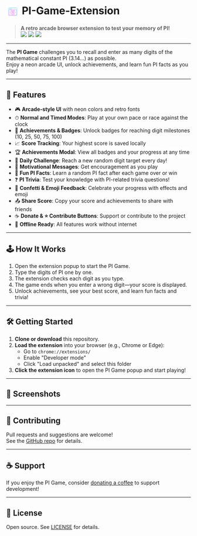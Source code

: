 # <img src="https://raw.githubusercontent.com/SawsanDaban/PI-Game-Extension/main/assets/pi-logo.png" alt="PI Game Logo" width="36" style="vertical-align:middle;"> PI-Game-Extension

> **A retro arcade browser extension to test your memory of PI!**  
> <img src="https://img.shields.io/badge/Arcade%20UI-%F0%9F%8E%B8%20Neon%20Retro-blueviolet?style=flat-square">
> <img src="https://img.shields.io/badge/PI%20Digits-3.14159...-green?style=flat-square">
> <img src="https://img.shields.io/github/license/SawsanDaban/PI-Game-Extension?style=flat-square">

---

The **PI Game** challenges you to recall and enter as many digits of the mathematical constant PI (3.14...) as possible.  
Enjoy a neon arcade UI, unlock achievements, and learn fun PI facts as you play!

---

## 🚀 Features

- 🎮 **Arcade-style UI** with neon colors and retro fonts
- ⏱ **Normal and Timed Modes**: Play at your own pace or race against the clock
- 🏅 **Achievements & Badges**: Unlock badges for reaching digit milestones (10, 25, 50, 75, 100)
- 📈 **Score Tracking**: Your highest score is saved locally
- 🏆 **Achievements Modal**: View all badges and your progress at any time
- 🎯 **Daily Challenge**: Reach a new random digit target every day!
- 💬 **Motivational Messages**: Get encouragement as you play
- 🧠 **Fun PI Facts**: Learn a random PI fact after each game over or win
- ❓ **PI Trivia**: Test your knowledge with PI-related trivia questions!
- 🎉 **Confetti & Emoji Feedback**: Celebrate your progress with effects and emoji
- 📤 **Share Score**: Copy your score and achievements to share with friends
- ☕ **Donate & ⭐ Contribute Buttons**: Support or contribute to the project
- 📴 **Offline Ready**: All features work without internet

---

## 🕹 How It Works

1. Open the extension popup to start the PI Game.
2. Type the digits of PI one by one.
3. The extension checks each digit as you type.
4. The game ends when you enter a wrong digit—your score is displayed.
5. Unlock achievements, see your best score, and learn fun facts and trivia!

---

## 🛠 Getting Started

1. **Clone or download** this repository.
2. **Load the extension** into your browser (e.g., Chrome or Edge):
   - Go to `chrome://extensions/`
   - Enable "Developer mode"
   - Click "Load unpacked" and select this folder
3. **Click the extension icon** to open the PI Game popup and start playing!

---

## 📸 Screenshots

<!-- You can add screenshots here if you want -->
<!-- ![screenshot](assets/screenshot.png) -->

---

## 🤝 Contributing

Pull requests and suggestions are welcome!  
See the [GitHub repo](https://github.com/SawsanDaban/PI-Game-Extension) for details.

---

## ☕ Support

If you enjoy the PI Game, consider [donating a coffee](https://www.buymeacoffee.com/IrisSmile) to support development!

---

## 📄 License

Open source. See [LICENSE](LICENSE) for details.
